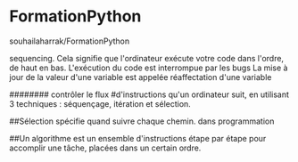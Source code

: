 # FormationPython
souhailaharrak/FormationPython

 
 sequencing. Cela signifie que l'ordinateur exécute votre code dans l'ordre, de haut en bas.
 L'exécution du code est interrompue par les bugs
 La mise à jour de la valeur d'une variable est appelée réaffectation d'une variable

######## contrôler le flux #d'instructions qu'un ordinateur suit, en utilisant 3 techniques : séquençage, itération et sélection.

##Sélection spécifie quand suivre chaque chemin. dans programmation 

##Un algorithme est un ensemble d'instructions étape par étape pour accomplir une tâche, placées dans un certain ordre.


